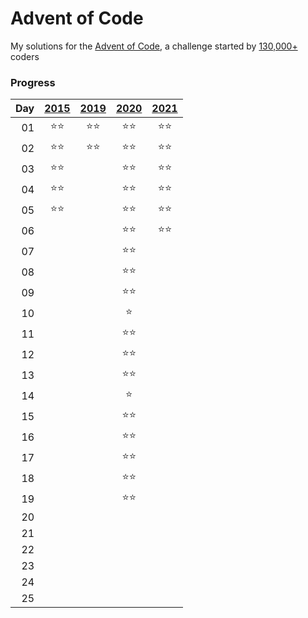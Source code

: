 # Advent of Code

My solutions for the [Advent of Code](https://adventofcode.com), a challenge started by [130,000+](https://adventofcode.com/2020/stats) coders

### Progress
|Day|[2015](https://adventofcode.com/2015)|[2019](https://adventofcode.com/2019)|[2020](https://adventofcode.com/2020)|[2021](https://adventofcode.com/2021)|
|--:| :---: | :---: | :---: | :---: |
01|:star::star:|:star::star:|:star::star:|:star::star:
02|:star::star:|:star::star:|:star::star:|:star::star:
03|:star::star:||:star::star:|:star::star:
04|:star::star:||:star::star:|:star::star:
05|:star::star:||:star::star:|:star::star:
06|||:star::star:|:star::star:
07|||:star::star:|
08|||:star::star:|
09|||:star::star:|
10|||:star:|
11|||:star::star:|
12|||:star::star:|
13|||:star::star:|
14|||:star:|
15|||:star::star:|
16|||:star::star:|
17|||:star::star:|
18|||:star::star:|
19|||:star::star:|
20||||
21||||
22||||
23||||
24||||
25||||
